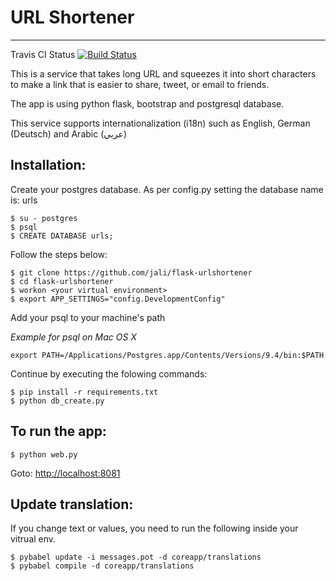 # URL Shortener
----------------
Travis CI Status [![Build Status](https://travis-ci.org/jali/flask-urlshortener.svg?branch=master)](https://travis-ci.org/jali/flask-urlshortener)

This is a service that takes long URL and squeezes it into short characters to make a link that is easier to share, tweet, or email to friends.

The app is using python flask, bootstrap and postgresql database.

This service supports internationalization (i18n) such as English, German (Deutsch) and Arabic (عربي)


Installation:
-------------
Create your postgres database.
As per config.py setting the database name is: urls

	$ su - postgres
	$ psql
	$ CREATE DATABASE urls;

Follow the steps below:

	$ git clone https://github.com/jali/flask-urlshortener
	$ cd flask-urlshortener
	$ workon <your virtual environment>
	$ export APP_SETTINGS="config.DevelopmentConfig"

Add your psql to your machine's path

*Example for psql on Mac OS X*

	export PATH=/Applications/Postgres.app/Contents/Versions/9.4/bin:$PATH
	
Continue by executing the folowing commands:

	$ pip install -r requirements.txt
	$ python db_create.py

To run the app:
---------------
	$ python web.py

Goto: [http://localhost:8081](http://localhost:8081)

Update translation:
-------------------
If you change text or values, you need to run the following inside your vitrual env.
	
	$ pybabel update -i messages.pot -d coreapp/translations
	$ pybabel compile -d coreapp/translations
